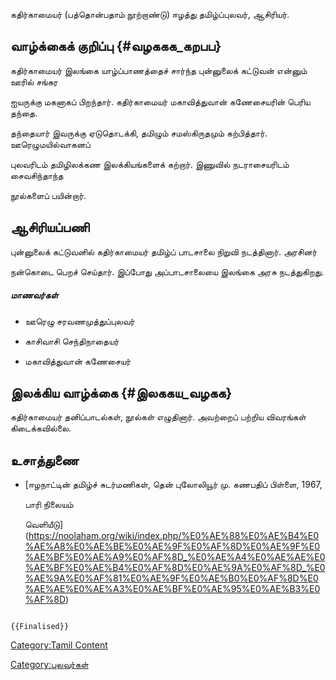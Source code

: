 கதிர்காமையர் (பத்தொன்பதாம் நூற்றாண்டு) ஈழத்து தமிழ்ப்புலவர், ஆசிரியர்.

## வாழ்க்கைக் குறிப்பு {#வழககக_கறபப}

கதிர்காமையர் இலங்கை யாழ்ப்பாணத்தைச் சார்ந்த புன்னுலைக் கட்டுவன் என்னும் ஊரில் சங்கர
ஐயருக்கு மகனாகப் பிறந்தார். கதிர்காமையர் மகாவித்துவான் கணேசையரின் பெரிய தந்தை.
தந்தையார் இவருக்கு ஏடுதொடக்கி, தமிழும் சமஸ்கிருதமும் கற்பித்தார். ஊரெழுமயில்வாகனப்
புலவரிடம் தமிழிலக்கண இலக்கியங்களைக் கற்றார். இணுவில் நடராசையரிடம் சைவசிந்தாந்த
நூல்களைப் பயின்றார்.

## ஆசிரியப்பணி

புன்னுலைக் கட்டுவனில் கதிர்காமையர் தமிழ்ப் பாடசாலை நிறுவி நடத்தினார். அரசினர்
நன்கொடை பெறச் செய்தார். இப்போது அப்பாடசாலையை இலங்கை அரசு நடத்துகிறது.

##### மாணவர்கள்

-   ஊரெழு சரவணமுத்துப்புலவர்
-   காசிவாசி செந்திநாதையர்
-   மகாவித்துவான் கணேசையர்

## இலக்கிய வாழ்க்கை {#இலககய_வழகக}

கதிர்காமையர் தனிப்பாடல்கள், நூல்கள் எழுதினார். அவற்றைப் பற்றிய விவரங்கள் கிடைக்கவில்லை.

## உசாத்துணை

-   [ஈழநாட்டின் தமிழ்ச் சுடர்மணிகள், தென் புலோலியூர் மு. கணபதிப் பிள்ளை, 1967,
    பாரி நிலையம்
    வெளியீடு](https://noolaham.org/wiki/index.php/%E0%AE%88%E0%AE%B4%E0%AE%A8%E0%AE%BE%E0%AE%9F%E0%AF%8D%E0%AE%9F%E0%AE%BF%E0%AE%A9%E0%AF%8D_%E0%AE%A4%E0%AE%AE%E0%AE%BF%E0%AE%B4%E0%AF%8D%E0%AE%9A%E0%AF%8D_%E0%AE%9A%E0%AF%81%E0%AE%9F%E0%AE%B0%E0%AF%8D%E0%AE%AE%E0%AE%A3%E0%AE%BF%E0%AE%95%E0%AE%B3%E0%AF%8D)

```{=mediawiki}
{{Finalised}}
```
[Category:Tamil Content](Category:Tamil_Content "wikilink")
[Category:புலவர்கள்](Category:புலவர்கள் "wikilink")
